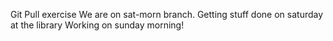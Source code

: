Git Pull exercise
We are on sat-morn branch.
Getting stuff done on saturday at the library
Working on sunday morning!